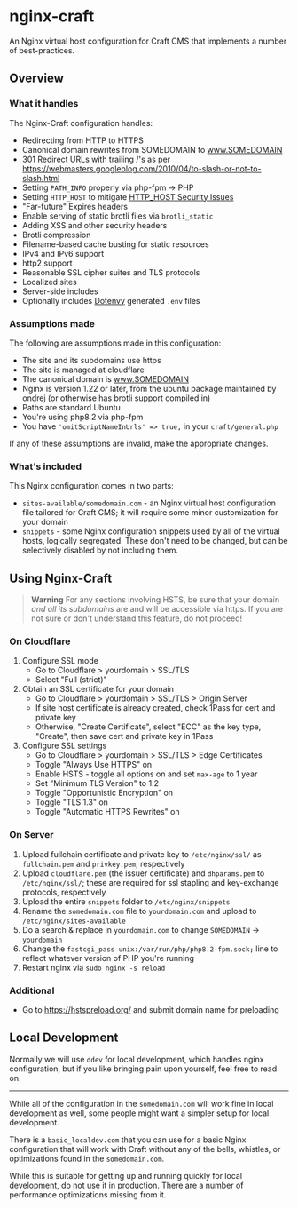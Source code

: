 # nginx-craft

An Nginx virtual host configuration for Craft CMS that implements a number of best-practices.

## Overview

### What it handles

The Nginx-Craft configuration handles:

* Redirecting from HTTP to HTTPS
* Canonical domain rewrites from SOMEDOMAIN to www.SOMEDOMAIN
* 301 Redirect URLs with trailing /'s as per <https://webmasters.googleblog.com/2010/04/to-slash-or-not-to-slash.html>
* Setting `PATH_INFO` properly via php-fpm -> PHP
* Setting `HTTP_HOST` to mitigate [HTTP_HOST Security Issues](https://expressionengine.com/blog/http-host-and-server-name-security-issues)
* "Far-future" Expires headers
* Enable serving of static brotli files via `brotli_static`
* Adding XSS and other security headers
* Brotli compression
* Filename-based cache busting for static resources
* IPv4 and IPv6 support
* http2 support
* Reasonable SSL cipher suites and TLS protocols
* Localized sites
* Server-side includes
* Optionally includes [Dotenvy](https://github.com/nystudio107/dotenvy) generated `.env` files

### Assumptions made

The following are assumptions made in this configuration:

* The site and its subdomains use https
* The site is managed at cloudflare
* The canonical domain is www.SOMEDOMAIN
* Nginx is version 1.22 or later, from the ubuntu package maintained by ondrej (or otherwise has brotli support compiled in)
* Paths are standard Ubuntu
* You're using php8.2 via php-fpm
* You have `'omitScriptNameInUrls' => true,` in your `craft/general.php`

If any of these assumptions are invalid, make the appropriate changes.

### What's included

This Nginx configuration comes in two parts:

* `sites-available/somedomain.com` - an Nginx virtual host configuration file tailored for Craft CMS; it will require some minor customization for your domain
* `snippets` - some Nginx configuration snippets used by all of the virtual hosts, logically segregated.  These don't need to be changed, but can be selectively disabled by not including them.

## Using Nginx-Craft

> **Warning**
> For any sections involving HSTS, be sure that your domain _and all its subdomains_ are and will be accessible via https. If you are not sure or don't understand this feature, do not proceed!

### On Cloudflare

1. Configure SSL mode
    * Go to Cloudflare > yourdomain > SSL/TLS
    * Select "Full (strict)"
1. Obtain an SSL certificate for your domain
    * Go to Cloudflare > yourdomain > SSL/TLS > Origin Server
    * If site host certificate is already created, check 1Pass for cert and private key
    * Otherwise, "Create Certificate", select "ECC" as the key type, "Create", then save cert and private key in 1Pass
1. Configure SSL settings
    * Go to Cloudflare > yourdomain > SSL/TLS > Edge Certificates
    * Toggle "Always Use HTTPS" on
    * Enable HSTS - toggle all options on and set `max-age` to 1 year
    * Set "Minimum TLS Version" to 1.2
    * Toggle "Opportunistic Encryption" on
    * Toggle "TLS 1.3" on
    * Toggle "Automatic HTTPS Rewrites" on

### On Server

1. Upload fullchain certificate and private key to `/etc/nginx/ssl/` as `fullchain.pem` and `privkey.pem`, respectively
1. Upload `cloudflare.pem` (the issuer certificate) and `dhparams.pem` to `/etc/nginx/ssl/`; these are required for ssl stapling and key-exchange protocols, respectively
1. Upload the entire `snippets` folder to `/etc/nginx/snippets`
1. Rename the `somedomain.com` file to `yourdomain.com` and upload to `/etc/nginx/sites-available`
1. Do a search & replace in `yourdomain.com` to change `SOMEDOMAIN` -> `yourdomain`
1. Change the `fastcgi_pass unix:/var/run/php/php8.2-fpm.sock;` line to reflect whatever version of PHP you're running
1. Restart nginx via `sudo nginx -s reload`

### Additional

* Go to <https://hstspreload.org/> and submit domain name for preloading

## Local Development

Normally we will use `ddev` for local development, which handles nginx configuration, but if you like bringing pain upon yourself, feel free to read on.

--------

While all of the configuration in the `somedomain.com` will work fine in local development as well, some people might want a simpler setup for local development.

There is a `basic_localdev.com` that you can use for a basic Nginx configuration that will work with Craft without any of the bells, whistles, or optimizations found in the `somedomain.com`.

While this is suitable for getting up and running quickly for local development, do not use it in production. There are a number of performance optimizations missing from it.
